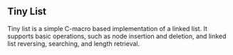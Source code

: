 ## Tiny List ##
Tiny list is a simple C-macro based implementation of a linked list.
It supports basic operations, such as node insertion and deletion, and linked list reversing, searching, and length retrieval.
